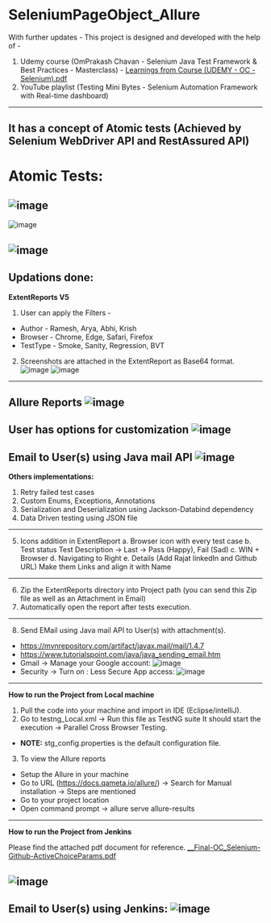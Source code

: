 # SeleniumPageObject_Allure
With further updates - This project is designed and developed with the help of -
1. Udemy course (OmPrakash Chavan - Selenium Java Test Framework & Best Practices - Masterclass) - [Learnings from Course (UDEMY - OC - Selenium).pdf](https://github.com/rajatt95/MasterSeleniumFramework/files/7421670/Learnings.from.Course.UDEMY.-.OC.-.Selenium.pdf)
2. YouTube playlist (Testing Mini Bytes - Selenium Automation Framework with Real-time dashboard)
------------------------------------------------------------
It has a concept of Atomic tests (Achieved by Selenium WebDriver API and RestAssured API)
------------------------------------------------------------
# Atomic Tests:
![image](https://github.com/UrsTrulyRamOfficial/SeleniumPageObject_Allure/assets/74490240/5bd7e581-4d0f-4dd0-9a55-5228ddb807d5)
------------------------------------------------------------
![image](https://github.com/UrsTrulyRamOfficial/SeleniumPageObject_Allure/assets/74490240/5178ec6b-ae92-4681-99ce-34c1579c448b)

![image](https://github.com/UrsTrulyRamOfficial/SeleniumPageObject_Allure/assets/74490240/8b477345-584a-4961-86a8-215c05169dc9)
------------------------------------------------------------
Updations done:
------------------------------------------------------------
**ExtentReports V5** 
1. User can apply the Filters - 
- Author - Ramesh, Arya, Abhi, Krish 
- Browser - Chrome, Edge, Safari, Firefox 
- TestType - Smoke, Sanity, Regression, BVT

2. Screenshots are attached in the ExtentReport as Base64 format.
![image](<img width="960" alt="image" src="https://github.com/UrsTrulyRamOfficial/SeleniumPageObject_Allure/assets/74490240/eb52b2ca-b61f-4d6e-bc17-9eb113618683">)
![image](<img width="960" alt="image" src="https://github.com/UrsTrulyRamOfficial/SeleniumPageObject_Allure/assets/74490240/c4afda65-0f26-46c1-8543-9f53b077eff5">)
------------------------------------------------------------
**Allure Reports** 
![image](https://user-images.githubusercontent.com/26399692/135977881-10e654b4-6224-4aa9-8343-841af16aeeb3.png)
------------------------------------------------------------
**User has options for customization**
![image](https://github.com/UrsTrulyRamOfficial/SeleniumPageObject_Allure/assets/74490240/7ecb7a71-0826-4646-9cd0-c1bf22855f00)
------------------------------------------------------------
**Email to User(s) using Java mail API**
![image](https://github.com/UrsTrulyRamOfficial/SeleniumPageObject_Allure/assets/74490240/2d877615-8016-4a08-bb9d-4a4ebc971241)
------------------------------------------------------------
**Others implementations:**
1. Retry failed test cases
2. Custom Enums, Exceptions, Annotations 
3. Serialization and Deserialization using Jackson-Databind dependency
4. Data Driven testing using JSON file
-------------------------------
5. Icons addition in ExtentReport
a. Browser icon with every test case
b. Test status 
	       Test Description -> Last -> Pass (Happy), Fail (Sad)
c. WIN + Browser
d. Navigating to Right
e. Details (Add Rajat linkedIn and Github URL)
	      Make them Links and align it with Name
------------------------------
6. Zip the ExtentReports directory into Project path (you can send this Zip file as well as an Attachment in Email)
7. Automatically open the report after tests execution.
----------------------------------
8. Send EMail using Java mail API to User(s) with attachment(s).
 - https://mvnrepository.com/artifact/javax.mail/mail/1.4.7
 - https://www.tutorialspoint.com/java/java_sending_email.htm
 - Gmail -> Manage your Google account: 
        ![image](https://github.com/UrsTrulyRamOfficial/SeleniumPageObject_Allure/assets/74490240/8b56b5a0-3647-4d4b-ba1e-9e1a48e51d3e)
 - Security -> Turn on : Less Secure App access:
        ![image](https://github.com/UrsTrulyRamOfficial/SeleniumPageObject_Allure/assets/74490240/94f3bdd8-09d3-4b33-9ca7-2c89d83ce2b6)

------------------------------------------------------------
**How to run the Project from Local machine**
1. Pull the code into your machine and import in IDE (Eclipse/intelliJ).
2. Go to testng_Local.xml -> Run this file as TestNG suite
  It should start the execution -> Parallel Cross Browser Testing.
 - **NOTE:** stg_config.properties is the default configuration file.
3. To view the Allure reports 
 - Setup the Allure in your machine
 - Go to URL (https://docs.qameta.io/allure/) -> Search for Manual installation -> Steps are mentioned
 - Go to your project location
 - Open command prompt -> allure serve allure-results
------------------------------------------------------------
**How to run the Project from Jenkins**

Please find the attached pdf document for reference.
[__Final-OC_Selenium-Github-ActiveChoiceParams.pdf](https://github.com/UrsTrulyRamOfficial/SeleniumPageObject_Allure/files/12127591/__Final-OC_Selenium-Github-ActiveChoiceParams.pdf)

![image](https://github.com/UrsTrulyRamOfficial/SeleniumPageObject_Allure/assets/74490240/96da3079-37d1-4870-b2c8-140720b61742)
------------------------------------------------------------
Email to User(s) using Jenkins:
![image](https://github.com/UrsTrulyRamOfficial/SeleniumPageObject_Allure/assets/74490240/df74bd8f-1019-452f-9000-1b568077910b)
------------------------------------------------------------
